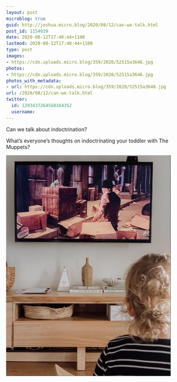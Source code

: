 ```yaml
---
layout: post
microblog: true
guid: http://joshua.micro.blog/2020/08/12/can-we-talk.html
post_id: 1154939
date: 2020-08-12T17:40:44+1100
lastmod: 2020-08-12T17:40:44+1100
type: post
images:
- https://cdn.uploads.micro.blog/359/2020/52515a3646.jpg
photos:
- https://cdn.uploads.micro.blog/359/2020/52515a3646.jpg
photos_with_metadata:
- url: https://cdn.uploads.micro.blog/359/2020/52515a3646.jpg
url: /2020/08/12/can-we-talk.html
twitter:
  id: 1293437264568164352
  username: 
---
```

Can we talk about indoctrination?

What’s everyone’s thoughts on indoctrinating your toddler with The Muppets?

<img src="uploads/2020/52515a3646.jpg" width="449" height="600" alt="" />
